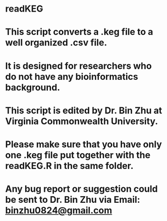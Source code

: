 # readKEG

# This script converts a .keg file to a well organized .csv file. 

# It is designed for researchers who do not have any bioinformatics background.

# This script is edited by Dr. Bin Zhu at Virginia Commonwealth University.

# Please make sure that you have only one .keg file put together with the readKEG.R in the same folder.

# Any bug report or suggestion could be sent to Dr. Bin Zhu via Email: binzhu0824@gmail.com
